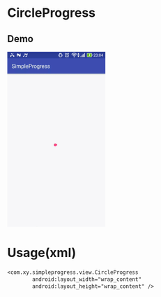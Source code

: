 # CircleProgress

## Demo
<img src="https://github.com/xavier0507/CircleProgress/blob/master/gif/circleProgress.gif" height="400">

# Usage(xml)
```
<com.xy.simpleprogress.view.CircleProgress
        android:layout_width="wrap_content"
        android:layout_height="wrap_content" />
```
